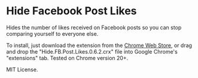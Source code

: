 Hide Facebook Post Likes
============

Hides the number of likes received on Facebook posts so you can stop comparing yourself to everyone else.

To install, just download the extension from the [Chrome Web Store](https://chrome.google.com/webstore/detail/hide-facebook-post-likes/epbnnhamgebfpfopdghjimdgfllbfpak), or drag and drop the "Hide.FB.Post.Likes.0.6.2.crx" file into Google Chrome's "extensions" tab. Tested on Chrome version 20+.

MIT License.